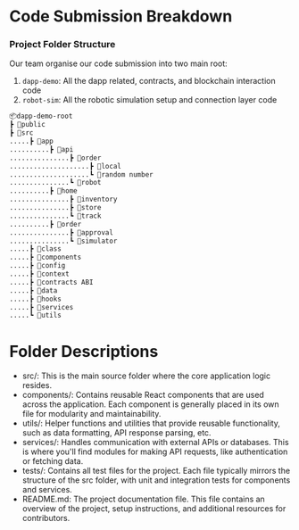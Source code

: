 # Code Submission Breakdown

### Project Folder Structure

Our team organise our code submission into two main root: 

1. `dapp-demo`: All the dapp related, contracts, and blockchain interaction code
2. `robot-sim`: All the robotic simulation setup and connection layer code

```bash
📦dapp-demo-root
┣ 📂public
┣ 📂src
.....┣ 📂app
..........┣ 📂api
...............┣ 📂order
....................┣ 📂local
....................┗ 📂random number
...............┗ 📂robot
..........┣ 📂home
...............┣ 📂inventory
...............┣ 📂store
...............┗ 📂track
..........┣ 📂order
...............┣ 📂approval
...............┗ 📂simulator
.....┣ 📂class
.....┣ 📂components
.....┣ 📂config
.....┣ 📂context
.....┣ 📂contracts ABI
.....┣ 📂data
.....┣ 📂hooks
.....┣ 📂services
.....┗ 📂utils

```

# Folder Descriptions
- src/: This is the main source folder where the core application logic resides.
- components/: Contains reusable React components that are used across the application. Each component is generally placed in its own file for modularity and maintainability.
- utils/: Helper functions and utilities that provide reusable functionality, such as data formatting, API response parsing, etc.
- services/: Handles communication with external APIs or databases. This is where you'll find modules for making API requests, like authentication or fetching data.
- tests/: Contains all test files for the project. Each file typically mirrors the structure of the src folder, with unit and integration tests for components and services.
- README.md: The project documentation file. This file contains an overview of the project, setup instructions, and additional resources for contributors.
